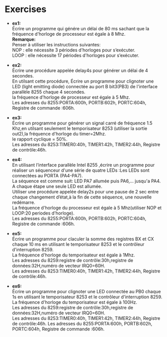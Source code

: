 # Exercises
- **ex1:**  
Écrire un programme qui génére un délai de 80 ms sachant que la fréquence d'horloge de processeur est égale à 8 Mhz.  
**Remarque:**  
Penser à utiliser les instructions suivantes:  
NOP : elle nécessite 3 périodes d'horloges pour s’exécuter.  
LOOP : elle nécessite 17 périodes d'horloges pour s’exécuter.  

- **ex2:**  
 Écrire une procédure appelée delay4s pour générer un délai de 4 secondes.    
 En utilsant cette procédure, Écrire un programme pour clignoter une LED (light emitting diode) connectée au port B bit3(PB3) de l'interface parallèle  8255 chaque 4 secondes.  
la fréquence d'horloge de processeur est égale à 5 Mhz.  
Les adresses du 8255:PORTA:600h, PORTB:602h, PORTC:604h, Registre de commande :606h.

- **ex3:**  
 Écrire un programme pour générer un signal carré de fréquence 1.5 Khz,en utilsant seulement le temporisateur 8253 (utiliser la sortie out2),la fréquence d'horloge du timer=2Mhz.  
le rapport cyclique = 50%.    
Les adresses du 8253:TIMER0:40h, TIMER1:42h, TIMER2:44h, Registre de contrôle:46h.  
- **ex4:**  
En utilisant l’interface parallèle Intel 8255 ,écrire un programme pour réaliser un séquenceur d'une série de  quatre LEDs :Les LEDs sont connectées au PORTA (PA4-PA7).  
La séquence est comme suit: LED PA7 allumée puis PA6,… jusqu'a PA4.  
A chaque étape une seule LED est allumée.  
Utiliser une procédure appelée delay2s pour une pause de 2 sec  entre chaque
changement d’état,à la fin de cette séquence, une nouvelle redémarre.  
La fréquence d'horloge du processeur est égale à 5 Mhz(utiliser NOP et LOOP:20 periodes d'horloge).  
Les adresses du 8255:PORTA:600h, PORTB:602h, PORTC:604h, Registre de commande :606h.  
- **ex5:**  
Écrire un programme pour claculer la somme des registres BX et CX chaque 10 ms en utilisant le temporisateur 8253 et le contrôleur d'interruption 8259.  
La fréquence d'horloge du temporisateur est égale à 1Mhz.  
Les adresses du 8259:registre de contrôle:30h,registre de données:32H,numéro de vecteur IRQ0=60H.  
Les adresses du 8253:TIMER0:40h, TIMER1:42h, TIMER2:44h, Registre de contrôle:46h.  
- **ex6:**  
Écrire un programme pour clignoter une LED  connectée au PB0 chaque 1s en utilisant le temporisateur 8253 et le contrôleur d'interruption 8259.  
La fréquence d'horloge du temporisateur est égale à 100Hz.  
Les adresses du 8259:registre de contrôle:30h,registre de données:32H,numéro de vecteur IRQ0=60H.  
Les adresses du 8253:TIMER0:40h, TIMER1:42h, TIMER2:44h, Registre de contrôle:46h. 
Les adresses du 8255:PORTA:600h, PORTB:602h, PORTC:604h, Registre de commande :606h. 
